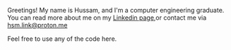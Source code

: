 Greetings! My name is Hussam, and I'm a computer engineering graduate.<br>
You can read more about me on my [Linkedin page](https://www.linkedin.com/in/hussam-alhassan/),or contact me via <hsm.link@proton.me>

Feel free to use any of the code here.

<!---
Husmus00/Husmus00 is a ✨ special ✨ repository because its `README.md` (this file) appears on your GitHub profile.
You can click the Preview link to take a look at your changes.
--->
